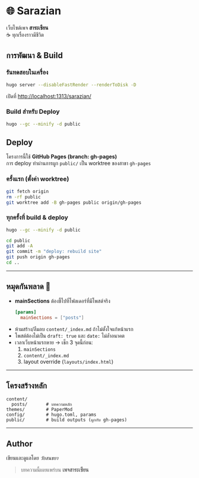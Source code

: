 # 🌐 Sarazian

เว็บไซต์เพจ **สาระเซียน**  
☕ ทุกเรื่องราวมีชีวิต  

## การพัฒนา & Build

### รันทดสอบในเครื่อง
```bash
hugo server --disableFastRender --renderToDisk -D
```
เปิดที่ <http://localhost:1313/sarazian/>

### Build สำหรับ Deploy
```bash
hugo --gc --minify -d public
```

## Deploy

โครงการนี้ใช้ **GitHub Pages (branch: gh-pages)**  
การ deploy ทำผ่านการผูก `public/` เป็น worktree ของสาขา `gh-pages`

### ครั้งแรก (ตั้งค่า worktree)
```bash
git fetch origin
rm -rf public
git worktree add -B gh-pages public origin/gh-pages
```

### ทุกครั้งที่ build & deploy
```bash
hugo --gc --minify -d public

cd public
git add -A
git commit -m "deploy: rebuild site"
git push origin gh-pages
cd ..
```

---

## หมุดกันพลาด 🛑

- **mainSections** ต้องชี้ไปที่โฟลเดอร์ที่มีโพสต์จริง  
  ```toml
  [params]
    mainSections = ["posts"]
  ```
- ห้ามสร้าง/ลืมลบ `content/_index.md` ถ้าไม่ตั้งใจแก้หน้าแรก  
- โพสต์ต้องไม่เป็น `draft: true` และ `date:` ไม่ล้ำอนาคต  
- เวลาเว็บหน้าแรกหาย → เช็ก 3 จุดนี้ก่อน:  
  1. `mainSections`  
  2. `content/_index.md`  
  3. layout override (`layouts/index.html`)  

---

## โครงสร้างหลัก
```
content/
  posts/       # บทความหลัก
themes/        # PaperMod
config/        # hugo.toml, params
public/        # build outputs (ผูกกับ gh-pages)
```

---

## Author

เขียนและดูแลโดย *วัยสนธยา*  
> บทความนี้เผยแพร่บน **เพจสาระเซียน**
